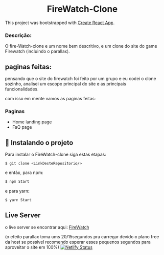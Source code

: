 <h1 align="center">FireWatch-Clone</h1>


This project was bootstrapped with [Create React App](https://github.com/facebook/create-react-app).

### Descrição:
O fire-Watch-clone e um nome bem descritivo, e um clone do site do game Firewatch (incluindo o parallax).

## paginas feitas:
pensando que o site do firewatch foi feito por um grupo e eu codei o clone sozinho, analisei um escopo principal do site e as principais funcionalidades.

com isso em mente vamos as paginas feitas:
<h3>Paginas</h3>

 - Home landing page
 - FaQ page


## 🚀 Instalando o projeto

Para instalar o FireWatch-clone siga estas etapas:


```git
$ git clone <LinkDesteRepositorio/>
```
e então, para npm:
```js 
$ npm Start  
```
e para yarn:
```js
$ yarn Start
```


## Live Server
o live server se encontrar aqui: <a href='https://frosty-mcnulty-7739a2.netlify.app/'>FireWatch</a>
 
 (o efeito parallax toma ums 20/15segundos pra carregar devido o plano free da host se possivel recomendo esperar esses pequenos segundos para aproveitar o site em 100%)
[![Netlify Status](https://api.netlify.com/api/v1/badges/bd40a31a-0d7e-4780-88c8-9357f676f6fe/deploy-status)](https://app.netlify.com/sites/fire-base-clonebr/deploys)

